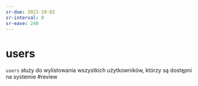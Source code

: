 ```yaml
---
sr-due: 2022-10-02
sr-interval: 8
sr-ease: 240
---
```


# users
`users` służy do wylistowania wszystkich użytkowników, którzy są dostępni na systemie
#review